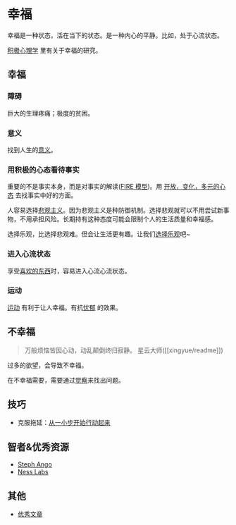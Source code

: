 # 幸福
幸福是一种状态，活在当下的状态。是一种内心的平静。比如，处于心流状态。

[积极心理学](./2-mind/positive-psychology/readme.md) 里有关于幸福的研究。

## 幸福
### 障碍
巨大的生理疼痛；极度的贫困。

### 意义
找到人生的[意义](./2-mind/positive-psychology/meaning.md)。

### 用积极的心态看待事实
重要的不是事实本身，而是对事实的解读([FIRE 模型](./2-mind/positive-psychology/fire.md))。用 [开放，变化，多元的心态](./2-mind/positive-psychology/open.md) 去找事实中好的方面。

人容易选择[悲观主义](./2-mind/terms/pessimism.md)。因为悲观主义是种防御机制。选择悲观就可以不用尝试新事物，不用承担风险。长期持有这种态度可能会限制个人的生活质量和幸福感。

选择乐观，比选择悲观难。但会让生活更有趣。让我们[选择乐观](./5-resource/steph-ango/articles/choose-optimism.md)吧~

### 进入心流状态
享受[喜欢的东西](./3-enjoy/readme.md)时，容易进入心流心流状态。

### 运动
[运动](../2-health/1-sport/readmd.md) 有利于让人幸福。有抗[忧郁](2-mind/terms/gloomy.md) 的效果。

## 不幸福
> 万般烦恼皆因心动，动乱颠倒终归寂静。
> 星云大师([[xingyue/readme]])

过多的欲望，会导致不幸福。

在不幸福需要，需要通过[觉察](./1-aware/readme.md)来找出问题。

## 技巧
* 克服拖延：[从一小步开始行动起来](./5-resource/steph-ango/articles/nibble-and-your-appetite-will-grow.md)

## 智者&优秀资源
* [Steph Ango](./5-resource/steph-ango/readme.md)
* [Ness Labs](./5-resource/ness-labs/readme.md)

## 其他
* [优秀文章](./5-resource/articles/readme.md)

